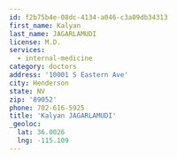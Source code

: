 ```yaml
---
id: f2b75b4e-08dc-4134-a046-c3a09db34313
first_name: Kalyan
last_name: JAGARLAMUDI
license: M.D.
services:
  - internal-medicine
category: doctors
address: '10001 S Eastern Ave'
city: Henderson
state: NV
zip: '89052'
phone: 702-616-5925
title: 'Kalyan JAGARLAMUDI'
_geoloc:
  lat: 36.0026
  lng: -115.109
---
```

